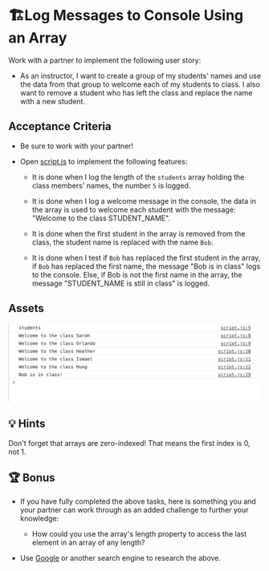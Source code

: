 # 🏗️Log Messages to Console Using an Array

Work with a partner to implement the following user story:

* As an instructor, I want to create a group of my students' names and use the data from that group to welcome each of my students to class. I also want to remove a student who has left the class and replace the name with a new student.

## Acceptance Criteria 

* Be sure to work with your partner!

* Open [script.js](12-Stu_Arrays/Unsolved/script.js) to implement the following features:

  * It is done when I log the length of the `students` array holding the class members' names, the number `5` is logged.

  * It is done when I log a welcome message in the console, the data in the array is used to welcome each student with the message: "Welcome to the class STUDENT_NAME".

  * It is done when the first student in the array is removed from the class, the student name is replaced with the name `Bob`.

  * It is done when I test if `Bob` has replaced the first student in the array, if `Bob` has replaced the first name, the message "Bob is in class" logs to the console.  Else, if Bob is not the first name in the array, the message "STUDENT_NAME is still in class" is logged. 

## Assets

![Image of console logs of successfully completed task](assets/image.png)


## 💡 Hints

Don't forget that arrays are zero-indexed! That means the first index is 0, not 1. 

## 🏆 Bonus

* If you have fully completed the above tasks, here is something you and your partner can work through as an added challenge to further your knowledge:

  * How could you use the array's length property to access the last element in an array of any length?

* Use [Google](https://www.google.com) or another search engine to research the above.
